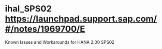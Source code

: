 # ihal_SPS02 https://launchpad.support.sap.com/#/notes/1969700/E
Known Issues and Workarounds for HANA 2.00 SPS02
